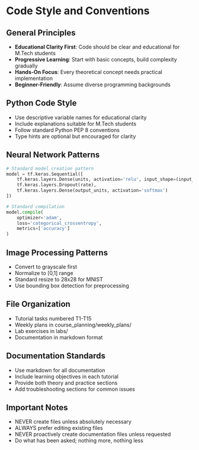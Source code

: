 # Code Style and Conventions

## General Principles
- **Educational Clarity First**: Code should be clear and educational for M.Tech students
- **Progressive Learning**: Start with basic concepts, build complexity gradually
- **Hands-On Focus**: Every theoretical concept needs practical implementation
- **Beginner-Friendly**: Assume diverse programming backgrounds

## Python Code Style
- Use descriptive variable names for educational clarity
- Include explanations suitable for M.Tech students
- Follow standard Python PEP 8 conventions
- Type hints are optional but encouraged for clarity

## Neural Network Patterns
```python
# Standard model creation pattern
model = tf.keras.Sequential([
    tf.keras.layers.Dense(units, activation='relu', input_shape=(input_dim,)),
    tf.keras.layers.Dropout(rate),
    tf.keras.layers.Dense(output_units, activation='softmax')
])

# Standard compilation
model.compile(
    optimizer='adam',
    loss='categorical_crossentropy',
    metrics=['accuracy']
)
```

## Image Processing Patterns
- Convert to grayscale first
- Normalize to [0,1] range
- Standard resize to 28x28 for MNIST
- Use bounding box detection for preprocessing

## File Organization
- Tutorial tasks numbered T1-T15
- Weekly plans in course_planning/weekly_plans/
- Lab exercises in labs/
- Documentation in markdown format

## Documentation Standards
- Use markdown for all documentation
- Include learning objectives in each tutorial
- Provide both theory and practice sections
- Add troubleshooting sections for common issues

## Important Notes
- NEVER create files unless absolutely necessary
- ALWAYS prefer editing existing files
- NEVER proactively create documentation files unless requested
- Do what has been asked; nothing more, nothing less